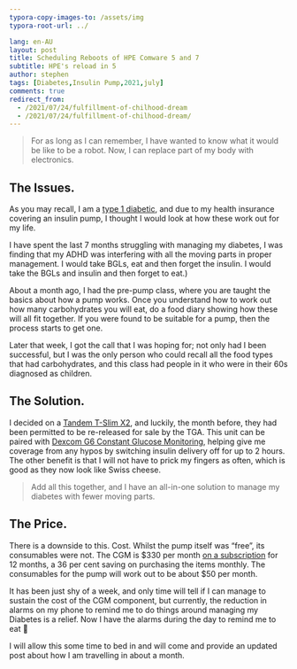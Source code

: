 ```yaml
---
typora-copy-images-to: /assets/img
typora-root-url: ../

lang: en-AU
layout: post
title: Scheduling Reboots of HPE Comware 5 and 7
subtitle: HPE's reload in 5
author: stephen
tags: [Diabetes,Insulin Pump,2021,july]
comments: true
redirect_from:
  - /2021/07/24/fulfillment-of-chilhood-dream
  - /2021/07/24/fulfillment-of-chilhood-dream/
---
```


> For as long as I can remember, I have wanted to know what it would be like to be a robot. Now, I can replace part of my body with electronics.

## The Issues.

As you may recall, I am a [type 1 diabetic](https://web.archive.org/web/20211025115019/https://wordpress.schwetz.com.au/2021/07/24/my-journey-begins/), and due to my health insurance covering an insulin pump, I thought I would look at how these work out for my life.

I have spent the last 7 months struggling with managing my diabetes, I was finding that my ADHD was interfering with all the moving parts in proper management. I would take BGLs, eat and then forget the insulin. I would take the BGLs and insulin and then forget to eat.)

About a month ago, I had the pre-pump class, where you are taught the basics about how a pump works. Once you understand how to work out how many carbohydrates you will eat, do a food diary showing how these will all fit together. If you were found to be suitable for a pump, then the process starts to get one.

Later that week, I got the call that I was hoping for; not only had I been successful, but I was the only person who could recall all the food types that had carbohydrates, and this class had people in it who were in their 60s diagnosed as children.

## The Solution.

I decided on a [Tandem T-Slim X2](https://amsldiabetes.com.au/products/tslim-x2-insulin-pump/), and luckily, the month before, they had been permitted to be re-released for sale by the TGA. This unit can be paired with [Dexcom G6 Constant Glucose Monitoring](https://amsldiabetes.com.au/products/dexcom-g6/), helping give me coverage from any hypos by switching insulin delivery off for up to 2 hours. The other benefit is that I will not have to prick my fingers as often, which is good as they now look like Swiss cheese.

> Add all this together, and I have an all-in-one solution to manage my diabetes with fewer moving parts.

## The Price.

There is a downside to this. Cost. Whilst the pump itself was “free”, its consumables were not. The CGM is $330 per month [on a subscription](https://amsldiabetes.com.au/dexcom-330-all-rounder-subscription-program/) for 12 months, a 36 per cent saving on purchasing the items monthly. The consumables for the pump will work out to be about $50 per month.

It has been just shy of a week, and only time will tell if I can manage to sustain the cost of the CGM component, but currently, the reduction in alarms on my phone to remind me to do things around managing my Diabetes is a relief. Now I have the alarms during the day to remind me to eat 🥴

I will allow this some time to bed in and will come and provide an updated post about how I am travelling in about a month.